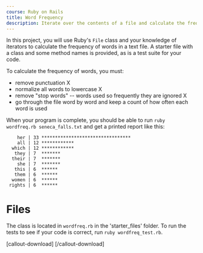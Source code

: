 ```yaml
---
course: Ruby on Rails
title: Word Frequency
description: Iterate over the contents of a file and calculate the frequency of words.
---
```


In this project, you will use Ruby's `File` class and your knowledge of iterators to calculate the frequency of words in a text file. A starter file with a class and some method names is provided, as is a test suite for your code.

To calculate the frequency of words, you must:

- remove punctuation   X
- normalize all words to lowercase   X
- remove "stop words" -- words used so frequently they are ignored  X
- go through the file word by word and keep a count of how often each word is used

When your program is complete, you should be able to run `ruby wordfreq.rb seneca_falls.txt` and get a printed report like this:

```
    her | 33 *********************************
    all | 12 ************
  which | 12 ************
   they | 7  *******
  their | 7  *******
    she | 7  *******
   this | 6  ******
   them | 6  ******
  women | 6  ******
 rights | 6  ******
```

# Files

The class is located in `wordfreq.rb` in the 'starter_files' folder. To run the tests to see if your code is correct, run `ruby wordfreq_test.rb`.

[callout-download] [/callout-download]
